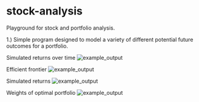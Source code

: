 # stock-analysis

Playground for stock and portfolio analysis.

1.) Simple program designed to model a variety of different potential future outcomes for a portfolio.

Simulated returns over time
![example_output](https://github.com/mccoleman75225/portfolio_analysis/blob/master/example.png)

Efficient frontier
![example_output](https://github.com/mccoleman75225/portfolio_analysis/blob/master/example-2.png)

Simulated returns
![example_output](https://github.com/mccoleman75225/portfolio_analysis/blob/master/simulated_returns.png)

Weights of optimal portfolio
![example_output](https://github.com/mccoleman75225/portfolio_analysis/blob/master/weights.png)
